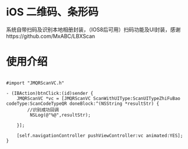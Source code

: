 # iOS 二维码、条形码 
系统自带扫码及识别本地相册封装，（IOS8后可用）扫码功能及UI封装，感谢https://github.com/MxABC/LBXScan

# 使用介绍
```obj-c

#import "JMQRScanVC.h"

- (IBAction)btnClick:(id)sender {
    JMQRScanVC *vc = [JMQRScanVC ScanWithUIType:ScanUITypeZhiFuBao codeType:ScanCodeTypeQR doneBlock:^(NSString *resultStr) {
        //识别成功回调
         NSLog(@"%@",resultStr);
        
    }];
    
    [self.navigationController pushViewController:vc animated:YES];
}

```
